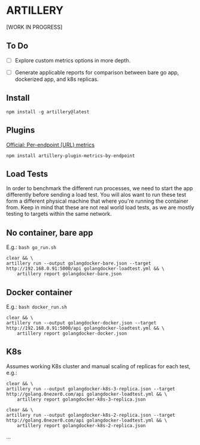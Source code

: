 # ARTILLERY

[WORK IN PROGRESS]

## To Do
- [ ] Explore custom metrics options in more depth.
- [ ] Generate applicable reports for comparison between bare go app, dockerized app, and k8s replicas.


## Install

`npm install -g artillery@latest`

## Plugins

[Official: Per-endpoint (URL) metrics](https://www.artillery.io/docs/guides/plugins/plugin-metrics-by-endpoint#useonlyrequestnames)

`npm install artillery-plugin-metrics-by-endpoint`

## Load Tests

In order to benchmark the different run processes, we need to start the app differently before sending a load test. You will alos want to run these test form a different physical machine that where you're running the container from. Keep in mind that these are not real world load tests, as we are mostly testing to targets within the same network.

## No container, bare app

E.g.: `bash go_run.sh`

```
clear && \
artillery run --output golangdocker-bare.json --target http://192.168.0.91:5000/api golangdocker-loadtest.yml && \
	artillery report golangdocker-bare.json
```

## Docker container

E.g.: `bash docker_run.sh`

```
clear && \
artillery run --output golangdocker-docker.json --target http://192.168.0.91:5000/api golangdocker-loadtest.yml && \
	artillery report golangdocker-docker.json
```

## K8s

Assumes working K8s cluster and manual scaling of replicas for each test, e.g.:

```
clear && \
artillery run --output golangdocker-k8s-3-replica.json --target http://golang.0nezer0.com/api golangdocker-loadtest.yml && \
	artillery report golangdocker-k8s-3-replica.json
```

```
clear && \
artillery run --output golangdocker-k8s-2-replica.json --target http://golang.0nezer0.com/api golangdocker-loadtest.yml && \
	artillery report golangdocker-k8s-2-replica.json
```

...